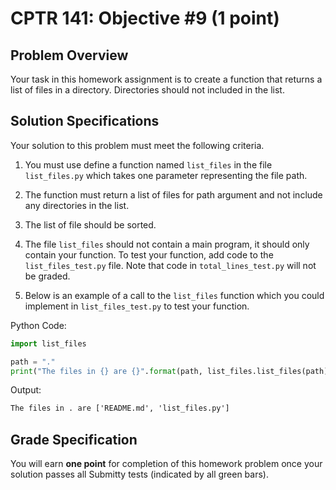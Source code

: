 # CPTR 141: Objective #9 (1 point)

## Problem Overview

Your task in this homework assignment is to create a function that returns a list of files in a directory.
Directories should not included in the list.

## Solution Specifications

Your solution to this problem must meet the following criteria.

1. You must use define a function named `list_files` in the file `list_files.py` which takes one parameter representing the file path.

1. The function must return a list of files for path argument and not include any directories in the list.

1. The list of file should be sorted.

1. The file `list_files` should not contain a main program, it should only contain your function. To test your function, add code to the
`list_files_test.py` file. Note that code in `total_lines_test.py` will not be graded.

1. Below is an example of a call to the `list_files` function which you could implement in `list_files_test.py` to test your function.

Python Code:
```python
import list_files

path = "."
print("The files in {} are {}".format(path, list_files.list_files(path)))
```

Output:
```html
The files in . are ['README.md', 'list_files.py']
```

## Grade Specification

You will earn **one point** for completion of this homework problem once your solution passes all Submitty tests (indicated by all green bars).
